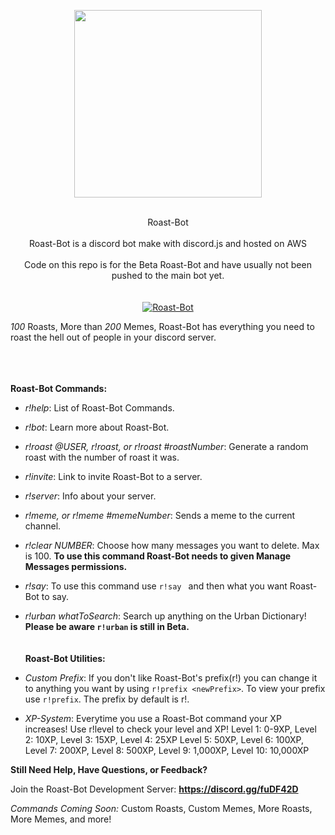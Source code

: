 <p align="center">
  <img width="300" height="300" src="https://user-images.githubusercontent.com/36930869/44614153-d8fe7a80-a7dc-11e8-98f3-c3e83a29b266.PNG"><br><br>
</p>
<p align = "center">
Roast-Bot<br><br>Roast-Bot is a discord bot make with discord.js and hosted on AWS<br><br>Code on this repo is for the Beta Roast-Bot and have usually not been pushed to the main bot yet.<br><br><br>
<a href="https://discordbots.org/bot/461361233644355595" >
  <img src="https://discordbots.org/api/widget/461361233644355595.svg" alt="Roast-Bot" />
</a>

*100* Roasts, More than *200* Memes, Roast-Bot has everything you need to roast the hell out of people in your discord server.
</p>



<br><br><br>
**Roast-Bot Commands:**

* *r!help*: List of Roast-Bot Commands.

* *r!bot*:  Learn more about Roast-Bot.

* *r!roast @USER, r!roast, or r!roast #roastNumber*: Generate a random roast with the number of roast it was.

* *r!invite*: Link to invite Roast-Bot to a server.

* *r!server*: Info about your server.

* *r!meme, or r!meme #memeNumber*: Sends a meme to the current channel.

* *r!clear NUMBER*: Choose how many messages you want to delete. Max is 100. **To use this command Roast-Bot needs to given Manage Messages permissions.**

* *r!say*: To use this command use `r!say ` and then what you want Roast-Bot to say.

* *r!urban whatToSearch*: Search up anything on the Urban Dictionary! **Please be aware `r!urban` is still in Beta.**
<br><br><br>
**Roast-Bot Utilities:**

* *Custom Prefix*: If you don't like Roast-Bot's prefix(r!) you can change it to anything you want by using `r!prefix <newPrefix>`. To view your prefix use `r!prefix`. The prefix by default is r!.

* *XP-System*: Everytime you use a Roast-Bot command your XP increases! Use r!level to check your level and XP! Level 1: 0-9XP, Level 2: 10XP, Level 3: 15XP, Level 4: 25XP Level 5: 50XP, Level 6: 100XP, Level 7: 200XP, Level 8: 500XP, Level 9: 1,000XP, Level 10: 10,000XP

**Still Need Help, Have Questions, or Feedback?**

Join the Roast-Bot Development Server:
**https://discord.gg/fuDF42D**

*Commands Coming Soon:*
Custom Roasts,
Custom Memes,
More Roasts,
More Memes,
and more!
